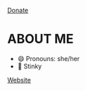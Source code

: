 [Donate](https://paypal.notokay.dev/)

# ABOUT ME

- 😄 Pronouns: she/her
- 🫵 Stinky

[Website](https://www.notokay.dev)
